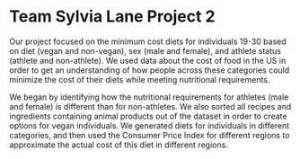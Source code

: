 # Team Sylvia Lane Project 2

Our project focused on the minimum cost diets for individuals 19-30 based on diet (vegan and non-vegan), sex (male and female), and athlete status (athlete and non-athlete). We used data about the cost of food in the US in order to get an understanding of how people across these categories could minimize the cost of their diets while meeting nutritional requirements.

We began by identifying how the nutritional requirements for athletes (male and female) is different than for non-athletes. We also sorted all recipes and ingredients containing animal products out of the dataset in order to create options for vegan individuals. We generated diets for individuals in different categories, and then used the Consumer Price Index for different regions to approximate the actual cost of this diet in different regions. 
                                                                                                                                                                                       